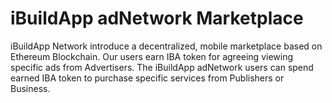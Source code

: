 # iBuildApp adNetwork Marketplace

iBuildApp Network introduce a decentralized, mobile marketplace based on Ethereum Blockchain. Our users earn IBA token for agreeing viewing specific ads from Advertisers. The iBuildApp adNetwork users can spend earned IBA token to purchase specific services from Publishers or Business.